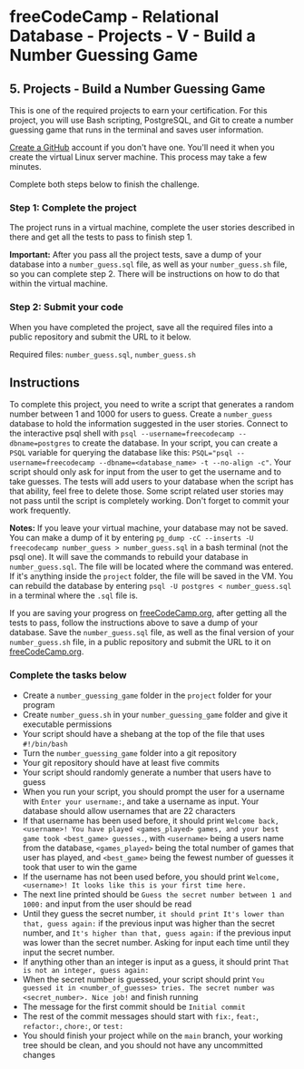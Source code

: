 # freeCodeCamp - Relational Database - Projects - V - Build a Number Guessing Game


## 5. Projects - Build a Number Guessing Game

This is one of the required projects to earn your certification. For this project, you will use Bash scripting, PostgreSQL, and Git to create a number guessing game that runs in the terminal and saves user information.

[Create a GitHub](https://github.com/join) account if you don't have one. You'll need it when you create the virtual Linux server machine. This process may take a few minutes.

Complete both steps below to finish the challenge.

### Step 1: Complete the project

The project runs in a virtual machine, complete the user stories described in there and get all the tests to pass to finish step 1.

**Important:** After you pass all the project tests, save a dump of your database into a `number_guess.sql` file, as well as your `number_guess.sh` file, so you can complete step 2. There will be instructions on how to do that within the virtual machine.

### Step 2: Submit your code

When you have completed the project, save all the required files into a public repository and submit the URL to it below.

Required files: `number_guess.sql`, `number_guess.sh`

## Instructions

To complete this project, you need to write a script that generates a random number between 1 and 1000 for users to guess. Create a `number_guess` database to hold the information suggested in the user stories. Connect to the interactive psql shell with `psql --username=freecodecamp --dbname=postgres` to create the database. In your script, you can create a `PSQL` variable for querying the database like this: `PSQL="psql --username=freecodecamp --dbname=<database_name> -t --no-align -c"`. Your script should only ask for input from the user to get the username and to take guesses. The tests will add users to your database when the script has that ability, feel free to delete those. Some script related user stories may not pass until the script is completely working. Don't forget to commit your work frequently.

**Notes:**
If you leave your virtual machine, your database may not be saved. You can make a dump of it by entering `pg_dump -cC --inserts -U freecodecamp number_guess > number_guess.sql` in a bash terminal (not the psql one). It will save the commands to rebuild your database in `number_guess.sql`. The file will be located where the command was entered. If it's anything inside the `project` folder, the file will be saved in the VM. You can rebuild the database by entering `psql -U postgres < number_guess.sql` in a terminal where the `.sql` file is.

If you are saving your progress on [freeCodeCamp.org](freecodecamp.org), after getting all the tests to pass, follow the instructions above to save a dump of your database. Save the `number_guess.sql` file, as well as the final version of your `number_guess.sh` file, in a public repository and submit the URL to it on [freeCodeCamp.org](freecodecamp.org).

### Complete the tasks below

  *  Create a `number_guessing_game` folder in the `project` folder for your program
  *  Create `number_guess.sh` in your `number_guessing_game` folder and give it executable permissions
  *  Your script should have a shebang at the top of the file that uses `#!/bin/bash`
  *  Turn the `number_guessing_game` folder into a git repository
  *  Your git repository should have at least five commits
  *  Your script should randomly generate a number that users have to guess
  *  When you run your script, you should prompt the user for a username with `Enter your username:`, and take a username as input. Your database should allow usernames that are 22 characters
  *  If that username has been used before, it should print `Welcome back, <username>! You have played <games_played> games, and your best game took <best_game> guesses.`, with `<username>` being a users name from the database, `<games_played>` being the total number of games that user has played, and `<best_game>` being the fewest number of guesses it took that user to win the game
  *  If the username has not been used before, you should print `Welcome, <username>! It looks like this is your first time here.`
  *  The next line printed should be `Guess the secret number between 1 and 1000:` and input from the user should be read
  *  Until they guess the secret number, `it should print It's lower than that, guess again:` if the previous input was higher than the secret number, and `It's higher than that, guess again:` if the previous input was lower than the secret number. Asking for input each time until they input the secret number.
  *  If anything other than an integer is input as a guess, it should print `That is not an integer, guess again:`
  *  When the secret number is guessed, your script should print `You guessed it in <number_of_guesses> tries. The secret number was <secret_number>. Nice job!` and finish running
  *  The message for the first commit should be `Initial commit`
  *  The rest of the commit messages should start with `fix:`, `feat:`, `refactor:`, `chore:`, or `test:`
  *  You should finish your project while on the `main` branch, your working tree should be clean, and you should not have any uncommitted changes